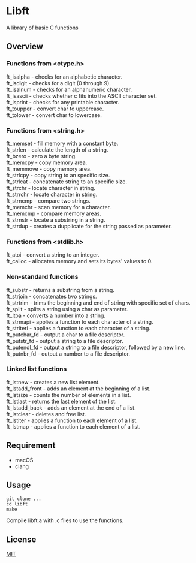 # Libft

A library of basic C functions

## Overview

### Functions from <ctype.h>
ft_isalpha - checks for an alphabetic character.<br>
ft_isdigit - checks for a digit (0 through 9).<br>
ft_isalnum - checks for an alphanumeric character.<br>
ft_isascii - checks whether c fits into the ASCII character set.<br>
ft_isprint - checks for any printable character.<br>
ft_toupper - convert char to uppercase.<br>
ft_tolower - convert char to lowercase.<br>
### Functions from <string.h>
ft_memset - fill memory with a constant byte.<br>
ft_strlen - calculate the length of a string.<br>
ft_bzero - zero a byte string.<br>
ft_memcpy - copy memory area.<br>
ft_memmove - copy memory area.<br>
ft_strlcpy - copy string to an specific size.<br>
ft_strlcat - concatenate string to an specific size.<br>
ft_strchr - locate character in string.<br>
ft_strrchr - locate character in string.<br>
ft_strncmp - compare two strings.<br>
ft_memchr - scan memory for a character.<br>
ft_memcmp - compare memory areas.<br>
ft_strnstr - locate a substring in a string.<br>
ft_strdup - creates a dupplicate for the string passed as parameter.<br>
### Functions from <stdlib.h>
ft_atoi - convert a string to an integer.<br>
ft_calloc - allocates memory and sets its bytes' values to 0.<br>
### Non-standard functions
ft_substr - returns a substring from a string.<br>
ft_strjoin - concatenates two strings.<br>
ft_strtrim - trims the beginning and end of string with specific set of chars.<br>
ft_split - splits a string using a char as parameter.<br>
ft_itoa - converts a number into a string.<br>
ft_strmapi - applies a function to each character of a string.<br>
ft_striteri - applies a function to each character of a string.<br>
ft_putchar_fd - output a char to a file descriptor.<br>
ft_putstr_fd - output a string to a file descriptor.<br>
ft_putendl_fd - output a string to a file descriptor, followed by a new line.<br>
ft_putnbr_fd - output a number to a file descriptor.<br>
### Linked list functions
ft_lstnew - creates a new list element.<br>
ft_lstadd_front - adds an element at the beginning of a list.<br>
ft_lstsize - counts the number of elements in a list.<br>
ft_lstlast - returns the last element of the list.<br>
ft_lstadd_back - adds an element at the end of a list.<br>
ft_lstclear - deletes and free list.<br>
ft_lstiter - applies a function to each element of a list.<br>
ft_lstmap - applies a function to each element of a list.<br>

## Requirement
- macOS
- clang

## Usage
```
git clone ...
cd libft
make
```
Compile libft.a with .c files to use the functions.

## License
[MIT]()
